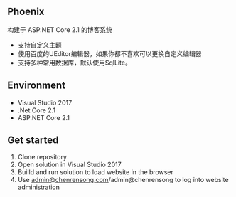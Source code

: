
## Phoenix 
构建于 ASP.NET Core 2.1 的博客系统
 * 支持自定义主题
 * 使用百度的UEditor编辑器，如果你都不喜欢可以更换自定义编辑器
 * 支持多种常用数据库，默认使用SqlLite。

## Environment
  * Visual Studio 2017
  * .Net Core 2.1
  * ASP.NET Core 2.1

## Get started
  1. Clone repository
  2. Open solution in Visual Studio 2017
  3. Builld and run solution to load website in the browser
  4. Use admin@chenrensong.com/admin@chenrensong to log into website administration
